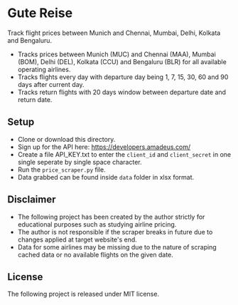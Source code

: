 # Gute Reise

Track flight prices between Munich and Chennai, Mumbai, Delhi, Kolkata and Bengaluru.

* Tracks prices between Munich (MUC) and Chennai (MAA), Mumbai (BOM), Delhi (DEL), Kolkata (CCU) and Bengaluru (BLR) for all available operating airlines.
* Tracks flights every day with departure day being 1, 7, 15, 30, 60 and 90 days after current day.
* Tracks return flights with 20 days window between departure date and return date.

## Setup

* Clone or download this directory.
* Sign up for the API here: https://developers.amadeus.com/
* Create a file API_KEY.txt to enter the `client_id` and `client_secret` in one single seperate by single space character.
* Run the `price_scraper.py` file.
* Data grabbed can be found inside `data` folder in xlsx format.

## Disclaimer

* The following project has been created by the author strictly for educational purposes such as studying airline pricing.
* The author is not responsible if the scraper breaks in future due to changes applied at target website's end.
* Data for some airlines may be missing due to the nature of scraping cached data or no available flights on the given date.

## License

The following project is released under MIT license.